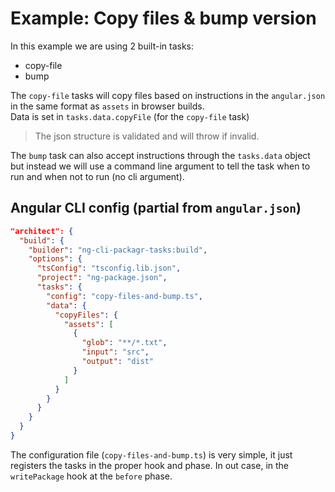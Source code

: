 # Example: Copy files & bump version

In this example we are using 2 built-in tasks:

- copy-file
- bump

The `copy-file` tasks will copy files based on instructions in the `angular.json` in the same format as `assets` in browser builds.  
Data is set in `tasks.data.copyFile` (for the `copy-file` task)

> The json structure is validated and will throw if invalid.

The `bump` task can also accept instructions through the `tasks.data` object but instead we will use a command line argument to
tell the task when to run and when not to run (no cli argument).

## Angular CLI config (partial from `angular.json`)

```json
"architect": {
  "build": {
    "builder": "ng-cli-packagr-tasks:build",
    "options": {
      "tsConfig": "tsconfig.lib.json",
      "project": "ng-package.json",
      "tasks": {
        "config": "copy-files-and-bump.ts",
        "data": {
          "copyFiles": {
            "assets": [
              {
                "glob": "**/*.txt",
                "input": "src",
                "output": "dist"
              }
            ]
          }
        }
      }
    }
  }
}
```

The configuration file (`copy-files-and-bump.ts`) is very simple, it just registers the tasks in the proper hook and phase.
In out case, in the `writePackage` hook at the `before` phase.